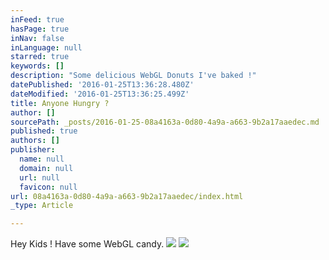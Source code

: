 ```yaml
---
inFeed: true
hasPage: true
inNav: false
inLanguage: null
starred: true
keywords: []
description: "Some delicious WebGL Donuts I've baked !"
datePublished: '2016-01-25T13:36:28.480Z'
dateModified: '2016-01-25T13:36:25.499Z'
title: Anyone Hungry ?
author: []
sourcePath: _posts/2016-01-25-08a4163a-0d80-4a9a-a663-9b2a17aaedec.md
published: true
authors: []
publisher:
  name: null
  domain: null
  url: null
  favicon: null
url: 08a4163a-0d80-4a9a-a663-9b2a17aaedec/index.html
_type: Article

---
```

Hey Kids ! Have some WebGL candy.
![](https://the-grid-user-content.s3-us-west-2.amazonaws.com/d6c1c24e-683a-40ff-86f7-c4ab52c5c8f3.gif)
![](https://the-grid-user-content.s3-us-west-2.amazonaws.com/30d94a71-fb68-43c1-8162-c70a5365d872.png)
